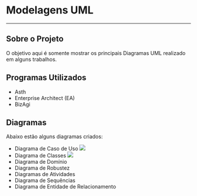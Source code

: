 # Modelagens UML
------------------------

## Sobre o Projeto
O objetivo aqui é somente mostrar os principais Diagramas UML realizado em alguns trabalhos.

## Programas Utilizados
- Asth
- Enterprise Architect (EA)
- BizAgi

## Diagramas
Abaixo estão alguns diagramas criados:

- Diagrama de Caso de Uso <img src="Portal de Notícias/diagrama_caso_de_uso.jpg">
- Diagrama de Classes <img src="Portal de Notícias/diagrama_classes.jpg">
- Diagrama de Domínio
- Diagrama de Robustez
- Diagramas de Atividades
- Diagrama de Sequências
- Diagrama de Entidade de Relacionamento
